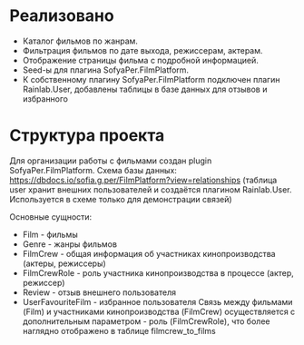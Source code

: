 # Реализовано
- Каталог фильмов по жанрам.
- Фильтрация фильмов по дате выхода, режиссерам, актерам.
- Отображение страницы фильма с подробной информацией.
- Seed-ы для плагина SofyaPer.FilmPlatform.
- К собственному плагину SofyaPer.FilmPlatform подключен плагин Rainlab.User, добавлены таблицы в базе данных для отзывов и избранного 

# Структура проекта
Для организации работы с фильмами создан plugin SofyaPer.FilmPlatform.
Схема базы данных: https://dbdocs.io/sofia.g.per/FilmPlatform?view=relationships
(таблица user хранит внешних пользователей и создаётся плагином Rainlab.User. Используется в схеме только для демонстрации связей)

Основные сущности:
- Film - фильмы
- Genre - жанры фильмов
- FilmCrew - общая информация об участниках кинопроизводства (актеры, режиссеры) 
- FilmCrewRole - роль участника кинопроизводства в процессе (актер, режиссер)
- Review - отзыв внешнего пользователя 
- UserFavouriteFilm - избранное пользователя
Связь между фильмами (Film) и участниками кинопроизводства (FilmCrew) осуществляется с дополнительным параметром - роль (FilmCrewRole), что более наглядно отображено в таблице filmcrew_to_films
